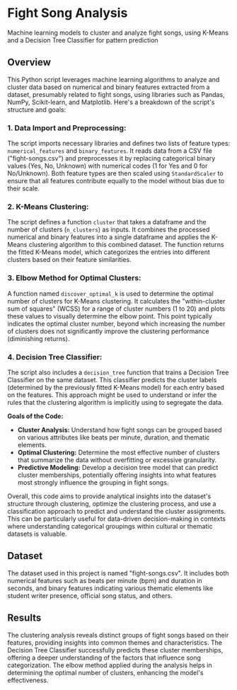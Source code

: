 # Fight Song Analysis
Machine learning models to cluster and analyze fight songs, using K-Means and a Decision Tree Classifier for pattern prediction

## Overview
This Python script leverages machine learning algorithms to analyze and cluster data based on numerical and binary features extracted from a dataset, presumably related to fight songs, using libraries such as Pandas, NumPy, Scikit-learn, and Matplotlib. Here's a breakdown of the script's structure and goals:

### 1. Data Import and Preprocessing:
The script imports necessary libraries and defines two lists of feature types: `numerical_features` and `binary_features`. It reads data from a CSV file ("fight-songs.csv") and preprocesses it by replacing categorical binary values (Yes, No, Unknown) with numerical codes (1 for Yes and 0 for No/Unknown). Both feature types are then scaled using `StandardScaler` to ensure that all features contribute equally to the model without bias due to their scale.

### 2. K-Means Clustering:
The script defines a function `cluster` that takes a dataframe and the number of clusters (`n_clusters`) as inputs. It combines the processed numerical and binary features into a single dataframe and applies the K-Means clustering algorithm to this combined dataset. The function returns the fitted K-Means model, which categorizes the entries into different clusters based on their feature similarities.

### 3. Elbow Method for Optimal Clusters:
A function named `discover_optimal_k` is used to determine the optimal number of clusters for K-Means clustering. It calculates the "within-cluster sum of squares" (WCSS) for a range of cluster numbers (1 to 20) and plots these values to visually determine the elbow point. This point typically indicates the optimal cluster number, beyond which increasing the number of clusters does not significantly improve the clustering performance (diminishing returns).

### 4. Decision Tree Classifier:
The script also includes a `decision_tree` function that trains a Decision Tree Classifier on the same dataset. This classifier predicts the cluster labels (determined by the previously fitted K-Means model) for each entry based on the features. This approach might be used to understand or infer the rules that the clustering algorithm is implicitly using to segregate the data.

**Goals of the Code:**
- **Cluster Analysis:** Understand how fight songs can be grouped based on various attributes like beats per minute, duration, and thematic elements.
- **Optimal Clustering:** Determine the most effective number of clusters that summarize the data without overfitting or excessive granularity.
- **Predictive Modeling:** Develop a decision tree model that can predict cluster memberships, potentially offering insights into what features most strongly influence the grouping in fight songs.

Overall, this code aims to provide analytical insights into the dataset's structure through clustering, optimize the clustering process, and use a classification approach to predict and understand the cluster assignments. This can be particularly useful for data-driven decision-making in contexts where understanding categorical groupings within cultural or thematic datasets is valuable.

## Dataset
The dataset used in this project is named "fight-songs.csv". It includes both numerical features such as beats per minute (bpm) and duration in seconds, and binary features indicating various thematic elements like student writer presence, official song status, and others.

## Results
The clustering analysis reveals distinct groups of fight songs based on their features, providing insights into common themes and characteristics. The Decision Tree Classifier successfully predicts these cluster memberships, offering a deeper understanding of the factors that influence song categorization. The elbow method applied during the analysis helps in determining the optimal number of clusters, enhancing the model's effectiveness.
